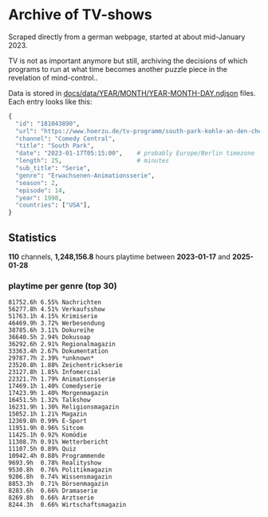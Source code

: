 # Archive of TV-shows

Scraped directly from a german webpage, started at about mid-January 2023.

TV is not as important anymore but still, archiving the decisions of which programs to run at what time
becomes another puzzle piece in the revelation of mind-control.. 

Data is stored in [docs/data/YEAR/MONTH/YEAR-MONTH-DAY.ndjson](docs/data/) files. 
Each entry looks like this:

```python
{
  "id": "181043890", 
  "url": "https://www.hoerzu.de/tv-programm/south-park-kohle-an-den-chefkoch/bid_181043890/", 
  "channel": "Comedy Central", 
  "title": "South Park", 
  "date": "2023-01-17T05:15:00",    # probably Europe/Berlin timezone 
  "length": 25,                     # minutes 
  "sub_title": "Serie", 
  "genre": "Erwachsenen-Animationsserie", 
  "season": 2, 
  "episode": 14, 
  "year": 1998, 
  "countries": ["USA"],
}
```

## Statistics

**110** channels, **1,248,156.8** hours playtime between **2023-01-17** and **2025-01-28**


### playtime per genre (top 30)

    81752.6h 6.55% Nachrichten
    56277.8h 4.51% Verkaufsshow
    51763.1h 4.15% Krimiserie
    46469.9h 3.72% Werbesendung
    38785.6h 3.11% Dokureihe
    36640.5h 2.94% Dokusoap
    36292.6h 2.91% Regionalmagazin
    33363.4h 2.67% Dokumentation
    29787.7h 2.39% *unknown*
    23520.8h 1.88% Zeichentrickserie
    23127.8h 1.85% Infomercial
    22321.7h 1.79% Animationsserie
    17469.1h 1.40% Comedyserie
    17423.9h 1.40% Morgenmagazin
    16451.5h 1.32% Talkshow
    16231.9h 1.30% Religionsmagazin
    15052.1h 1.21% Magazin
    12369.8h 0.99% E-Sport
    11951.9h 0.96% Sitcom
    11425.1h 0.92% Komödie
    11308.7h 0.91% Wetterbericht
    11107.5h 0.89% Quiz
    10942.4h 0.88% Programmende
    9693.9h  0.78% Realityshow
    9530.8h  0.76% Politikmagazin
    9206.8h  0.74% Wissensmagazin
    8853.3h  0.71% Börsenmagazin
    8283.6h  0.66% Dramaserie
    8269.8h  0.66% Arztserie
    8244.3h  0.66% Wirtschaftsmagazin
